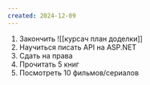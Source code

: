 ```yaml
---
created: 2024-12-09
---
```

1. Закончить ![[курсач план доделки]]
2. Научиться писать API на ASP.NET 
3. Сдать на права
4. Прочитать 5 книг
5. Посмотреть 10 фильмов/сериалов
